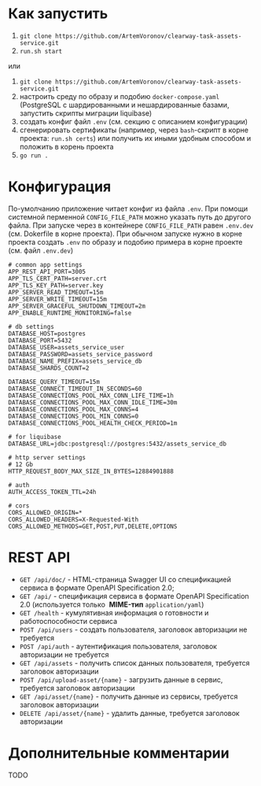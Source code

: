# Как запустить

1. `git clone https://github.com/ArtemVoronov/clearway-task-assets-service.git`
2. `run.sh start`

или

1. `git clone https://github.com/ArtemVoronov/clearway-task-assets-service.git`
2. настроить среду по образу и подобию `docker-compose.yaml` (PostgreSQL с шардированными и нешардированные базами, запустить скрипты миграции liquibase)
3. создать конфиг файл `.env` (см. секцию с описанием конфигурации)
4. сгенерировать сертификаты (например, через `bash`-скрипт в корне проекта: `run.sh certs`) или получить их иными удобным способом и положить в корень проекта
4. `go run .`

# Конфигурация

По-умолчанию приложение читает конфиг из файла `.env`. При помощи системной перменной `CONFIG_FILE_PATH` можно указать путь до другого файла. При запуске через в контейнере `CONFIG_FILE_PATH` равен `.env.dev` (см. Dokerfile в корне проекта). При обычном запуске нужно в корне проекта создать `.env` по образу и подобию примера в корне проекте (см. файл `.env.dev`)

```
# common app settings
APP_REST_API_PORT=3005
APP_TLS_CERT_PATH=server.crt
APP_TLS_KEY_PATH=server.key
APP_SERVER_READ_TIMEOUT=15m
APP_SERVER_WRITE_TIMEOUT=15m
APP_SERVER_GRACEFUL_SHUTDOWN_TIMEOUT=2m
APP_ENABLE_RUNTIME_MONITORING=false

# db settings
DATABASE_HOST=postgres
DATABASE_PORT=5432
DATABASE_USER=assets_service_user
DATABASE_PASSWORD=assets_service_password
DATABASE_NAME_PREFIX=assets_service_db
DATABASE_SHARDS_COUNT=2

DATABASE_QUERY_TIMEOUT=15m
DATABASE_CONNECT_TIMEOUT_IN_SECONDS=60
DATABASE_CONNECTIONS_POOL_MAX_CONN_LIFE_TIME=1h
DATABASE_CONNECTIONS_POOL_MAX_CONN_IDLE_TIME=30m
DATABASE_CONNECTIONS_POOL_MAX_CONNS=4
DATABASE_CONNECTIONS_POOL_MIN_CONNS=0
DATABASE_CONNECTIONS_POOL_HEALTH_CHECK_PERIOD=1m

# for liquibase
DATABASE_URL=jdbc:postgresql://postgres:5432/assets_service_db

# http server settings
# 12 Gb
HTTP_REQUEST_BODY_MAX_SIZE_IN_BYTES=12884901888

# auth
AUTH_ACCESS_TOKEN_TTL=24h

# cors
CORS_ALLOWED_ORIGIN=*
CORS_ALLOWED_HEADERS=X-Requested-With
CORS_ALLOWED_METHODS=GET,POST,PUT,DELETE,OPTIONS
```

# REST API

- `GET /api/doc/` - HTML-страница Swagger UI со спецификацией сервиса в формате OpenAPI Specification 2.0;
- `GET /api/` - спецификация сервиса в формате OpenAPI Specification 2.0 (используется только  **MIME-тип** `application/yaml`)
- `GET /health` - кумулятивная информация о готовности и работоспособности сервиса
- `POST /api/users` - создать пользователя, заголовок авторизации не требуется
- `POST /api/auth` - аутентификация пользователя, заголовок авторизации не требуется
- `GET /api/assets` - получить список данных пользователя, требуется заголовок авторизации
- `POST /api/upload-asset/{name}` - загрузить данные в сервис, требуется заголовок авторизации
- `GET /api/asset/{name}` - получить данные из сервисы, требуется заголовок авторизации
- `DELETE /api/asset/{name}` - удалить данные, требуется заголовок авторизации

# Дополнительные комментарии

TODO